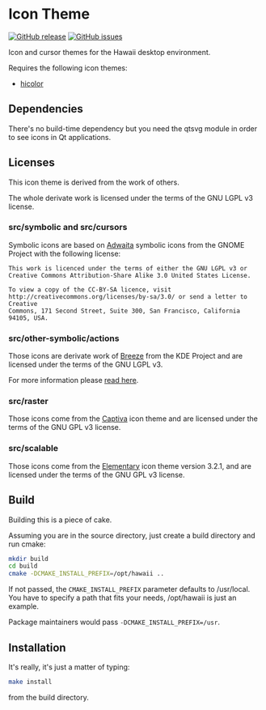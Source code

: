 Icon Theme
==========

[![GitHub release](https://img.shields.io/github/release/hawaii-desktop/hawaii-icon-themes.svg)](https://github.com/hawaii-desktop/hawaii-icon-themes)
[![GitHub issues](https://img.shields.io/github/issues/hawaii-desktop/hawaii-icon-themes.svg)](https://github.com/hawaii-desktop/hawaii-icon-themes/issues)

Icon and cursor themes for the Hawaii desktop environment.

Requires the following icon themes:

* [hicolor](http://cgit.freedesktop.org/xdg/default-icon-theme/)

## Dependencies

There's no build-time dependency but you need the qtsvg module
in order to see icons in Qt applications.

## Licenses

This icon theme is derived from the work of others.

The whole derivate work is licensed under the terms of
the GNU LGPL v3 license.

### src/symbolic and src/cursors

Symbolic icons are based on [Adwaita](https://git.gnome.org/browse/adwaita-icon-theme/) symbolic icons
from the GNOME Project with the following license:

```
This work is licenced under the terms of either the GNU LGPL v3 or
Creative Commons Attribution-Share Alike 3.0 United States License.

To view a copy of the CC-BY-SA licence, visit
http://creativecommons.org/licenses/by-sa/3.0/ or send a letter to Creative
Commons, 171 Second Street, Suite 300, San Francisco, California 94105, USA.
```

### src/other-symbolic/actions

Those icons are derivate work of [Breeze](http://quickgit.kde.org/?p=breeze.git) from
the KDE Project and are licensed under the terms of the GNU LGPL v3.

For more information please [read here](http://quickgit.kde.org/?p=breeze.git&a=blob&f=COPYING-ICONS&o=plain).

### src/raster

Those icons come from the [Captiva](https://github.com/captiva-project/captiva-icon-theme)
icon theme and are licensed under the terms of the GNU GPL v3 license.

### src/scalable

Those icons come from the [Elementary](https://launchpad.net/elementaryicons) icon
theme version 3.2.1, and are licensed under the terms of the GNU GPL v3 license.

## Build

Building this is a piece of cake.

Assuming you are in the source directory, just create a build directory
and run cmake:

```sh
mkdir build
cd build
cmake -DCMAKE_INSTALL_PREFIX=/opt/hawaii ..
```

If not passed, the `CMAKE_INSTALL_PREFIX` parameter defaults to /usr/local.
You have to specify a path that fits your needs, /opt/hawaii is just an example.

Package maintainers would pass `-DCMAKE_INSTALL_PREFIX=/usr`.

## Installation

It's really, it's just a matter of typing:

```sh
make install
```

from the build directory.
